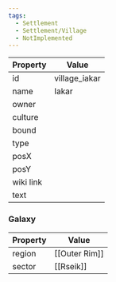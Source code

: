 ```yaml
---
tags:
  - Settlement
  - Settlement/Village
  - NotImplemented
---
```


| Property  | Value         |
| --------- | ------------- |
| id        | village_iakar |
| name      | Iakar         |
| owner     |               |
| culture   |               |
| bound     |               |
| type      |               |
| posX      |               |
| posY      |               |
| wiki link |               |
| text      |               |

### Galaxy
| Property | Value         |
| -------- | ------------- |
| region   | [[Outer Rim]] |
| sector   | [[Rseik]]     |
